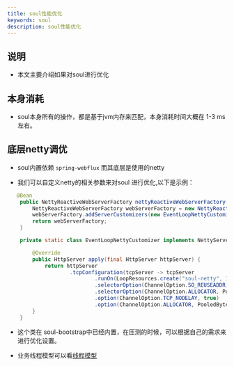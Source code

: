 ```yaml
---
title: soul性能优化
keywords: soul
description: soul性能优化
---
```


## 说明

* 本文主要介绍如果对soul进行优化


## 本身消耗

* soul本身所有的操作，都是基于jvm内存来匹配，本身消耗时间大概在 1-3 ms左右。

## 底层netty调优

* soul内置依赖 `spring-webflux` 而其底层是使用的netty

* 我们可以自定义netty的相关参数来对soul 进行优化,以下是示例：

```java
   @Bean
    public NettyReactiveWebServerFactory nettyReactiveWebServerFactory() {
        NettyReactiveWebServerFactory webServerFactory = new NettyReactiveWebServerFactory();
        webServerFactory.addServerCustomizers(new EventLoopNettyCustomizer());
        return webServerFactory;
    }

    private static class EventLoopNettyCustomizer implements NettyServerCustomizer {

        @Override
        public HttpServer apply(final HttpServer httpServer) {
            return httpServer
                    .tcpConfiguration(tcpServer -> tcpServer
                            .runOn(LoopResources.create("soul-netty", 1, DEFAULT_IO_WORKER_COUNT, true), false)
                            .selectorOption(ChannelOption.SO_REUSEADDR, true)
                            .selectorOption(ChannelOption.ALLOCATOR, PooledByteBufAllocator.DEFAULT)
                            .option(ChannelOption.TCP_NODELAY, true)
                            .option(ChannelOption.ALLOCATOR, PooledByteBufAllocator.DEFAULT));
        }
    }
```

* 这个类在 soul-bootstrap中已经内置，在压测的时候，可以根据自己的需求来进行优化设置。

* 业务线程模型可以看[线程模型](dev-thread.md)








